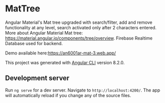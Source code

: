 # MatTree

Angular Material's Mat tree upgraded with search/filter, add and remove functionality at any level, search activated only after 2 characters entered.
More about Angular Material Mat tree: https://material.angular.io/components/tree/overview.
Firebase Realtime Database used for backend.

Demo available here:https://an6001ar-mat-3.web.app/

This project was generated with [Angular CLI](https://github.com/angular/angular-cli) version 8.2.0.

## Development server

Run `ng serve` for a dev server. Navigate to `http://localhost:4200/`. The app will automatically reload if you change any of the source files.

